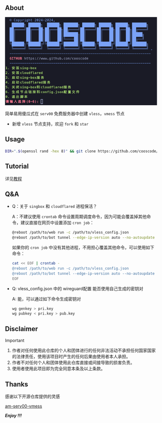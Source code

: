 ## About

![Screenshot_20240827_012258](./img/1.png)

简单易用傻瓜式在 `serv00` 免费服务器中创建 `vless`，`vmess` 节点

- 新增 `vless` 节点支持，欢迎 `fork` 和 `star`

## Usage

```sh
DIR=".$(openssl rand -hex 8)" && git clone https://github.com/cooscode/serv00-singbox.git "$HOME/$DIR" && bash "$HOME/$DIR/serv.sh"
```
## Tutorial

详见[教程](TUTORIAL.md)

## Q&A

- Q：关于 `singbox` 和 `cloudflared` 进程保活？

  A：不建议使用 `crontab` 命令设置周期调度命令，因为可能会覆盖掉其他命令，建议直接在网页中设置添加 `cron job`：
  
  ```sh
  @reboot /path/to/web run -c /path/to/vless_config.json
  @reboot /path/to/bot tunnel --edge-ip-version auto --no-autoupdate --protocol http2 run --token "TOKEN"
  ```
  
  如果你的 `cron job` 中没有其他进程，不用担心覆盖其他命令，可以使用如下命令：
  
  ```sh
  cat << EOF | crontab -
  @reboot /path/to/web run -c /path/to/vless_config.json
  @reboot /path/to/bot tunnel --edge-ip-version auto --no-autoupdate --protocol http2 run --token "TOKEN"
  EOF
  ```
- Q: vless_config.json 中的 wireguard配置 能否使用自己生成的密钥对

  A: 能，可以通过如下命令生成密钥对

  ```sh
  wg genkey > pri.key
  wg pubkey < pri.key > pub.key
  ```

## Disclaimer

> [!important]
>
> 1. 作者对任何使用此仓库的个人和团体进行的任何非法活动不承担任何国家国家的法律责任，使用该项目时产生的任何后果由使用者本人承担。
> 2. 作者不对任何个人和团体使用此仓库直接或间接导致的损害负责。
> 3. 使用者使用此项目即为完全同意本条及以上条款。

## Thanks

感谢以下开源仓库提供的灵感

[am-serv00-vmess](https://github.com/amclubs/am-serv00-vmess)

***Enjoy !!!***
